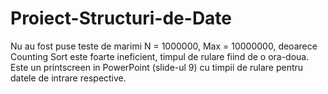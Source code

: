 # Proiect-Structuri-de-Date
Nu au fost puse teste de marimi N = 1000000, Max = 10000000, deoarece Counting Sort este foarte ineficient, timpul de rulare fiind de o ora-doua. Este un printscreen in PowerPoint (slide-ul 9) cu timpii de rulare pentru datele de intrare respective.

